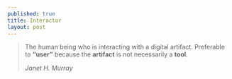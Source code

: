 ```yaml
---
published: true
title: Interactor
layout: post
---
```


<blockquote>
  <p>
    The human being who is interacting with a digital artifact. Preferable to <strong>“user”</strong> because the <strong>artifact</strong> is not necessarily a <strong>tool</strong>.
  </p>
  <footer><cite title="Janet H. Murray">Janet H. Murray</cite></footer>
</blockquote>